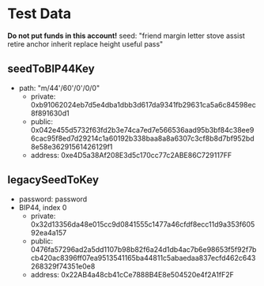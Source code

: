 # Test Data
**Do not put funds in this account!**
seed: "friend margin letter stove assist retire anchor inherit replace height useful pass"

## seedToBIP44Key
- path: "m/44'/60'/0'/0/0"
  - private: 0xb91062024eb7d5e4dba1dbb3d617da9341fb29631ca5a6c84598ec8f891630d1
  - public:  0x042e455d5732f63fd2b3e74ca7ed7e566536aad95b3bf84c38ee96cac95f8ed7d29214c1a60192b338baa8a8a6307c3cf8b8d7bf952bd8e58e36291561426129f1
  - address: 0xe4D5a38Af208E3d5c170cc77c2ABE86C729117FF 

## legacySeedToKey
- password: password
- BIP44, index 0
  - private: 0x32d13356da48e015cc9d0841555c1477a46cfdf8ecc11d9a353f60592ea4a157
  - public:  0476fa57296ad2a5dd1107b98b82f6a24d1db4ac7b6e98653f5f92f7bcb420ac8396ff07ea9513541165ba44811c5abaedaa837ecfd462c643268329f74351e0e8
  - address: 0x22AB4a48cb41cCe7888B4E8e504520e4f2A1fF2F
